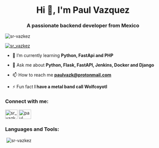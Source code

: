 <h1 align="center">Hi 👋, I'm Paul Vazquez</h1>
<h3 align="center">A passionate backend developer from Mexico</h3>

<p align="left"> <img src="https://komarev.com/ghpvc/?username=sr-vazkez&label=Profile%20views&color=0e75b6&style=flat" alt="sr-vazkez" /> </p>


<p align="left"> <a href="https://twitter.com/sr_vazkez" target="blank"><img src="https://img.shields.io/twitter/follow/sr_vazkez?logo=twitter&style=for-the-badge" alt="sr_vazkez" /></a> </p>

- 🌱 I’m currently learning **Python, FastApi and PHP**

- 💬 Ask me about **Python, Flask, FastAPI, Jenkins, Docker and Django**

- 📫 How to reach me **paulvazk@protonmail.com**

- ⚡ Fun fact **I have a metal band call Wolfcoyotl**

<h3 align="left">Connect with me:</h3>
<p align="left">
<a href="https://twitter.com/sr_vazkez" target="blank"><img align="center" src="https://cdn.jsdelivr.net/npm/simple-icons@3.0.1/icons/twitter.svg" alt="sr_vazkez" height="30" width="40" /></a>
<a href="https://fb.com/paul vazquez" target="blank"><img align="center" src="https://cdn.jsdelivr.net/npm/simple-icons@3.0.1/icons/facebook.svg" alt="paul vazquez" height="30" width="40" /></a>
</p>

<h3 align="left">Languages and Tools:</h3>

<p>&nbsp;<img align="center" src="https://github-readme-stats.vercel.app/api?username=sr-vazkez&show_icons=true&locale=en" alt="sr-vazkez" /></p>
